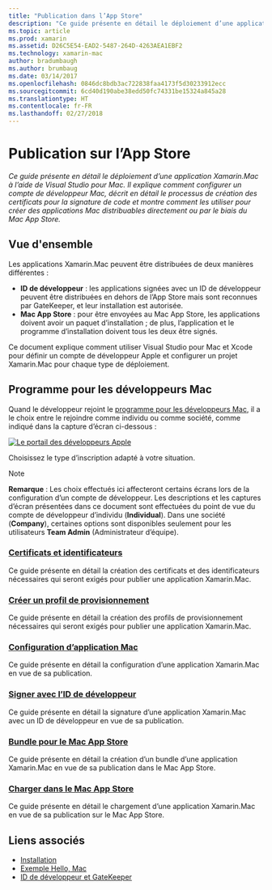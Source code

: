 ```yaml
---
title: "Publication dans l’App Store"
description: "Ce guide présente en détail le déploiement d’une application Xamarin.Mac à l’aide de Visual Studio pour Mac. Il explique comment configurer un compte de développeur Mac, décrit en détail le processus de création des certificats pour la signature de code et montre comment les utiliser pour créer des applications Mac distribuables directement ou par le biais du Mac App Store."
ms.topic: article
ms.prod: xamarin
ms.assetid: D26C5E54-EAD2-5487-264D-4263AEA1EBF2
ms.technology: xamarin-mac
author: bradumbaugh
ms.author: brumbaug
ms.date: 03/14/2017
ms.openlocfilehash: 0846dc8bdb3ac722838faa4173f5d30233912ecc
ms.sourcegitcommit: 6cd40d190abe38edd50fc74331be15324a845a28
ms.translationtype: HT
ms.contentlocale: fr-FR
ms.lasthandoff: 02/27/2018
---
```

# <a name="publishing-to-the-app-store"></a>Publication sur l’App Store

_Ce guide présente en détail le déploiement d’une application Xamarin.Mac à l’aide de Visual Studio pour Mac. Il explique comment configurer un compte de développeur Mac, décrit en détail le processus de création des certificats pour la signature de code et montre comment les utiliser pour créer des applications Mac distribuables directement ou par le biais du Mac App Store._

## <a name="overview"></a>Vue d'ensemble

Les applications Xamarin.Mac peuvent être distribuées de deux manières différentes :

- **ID de développeur** : les applications signées avec un ID de développeur peuvent être distribuées en dehors de l’App Store mais sont reconnues par GateKeeper, et leur installation est autorisée.
- **Mac App Store** : pour être envoyées au Mac App Store, les applications doivent avoir un paquet d’installation ; de plus, l’application et le programme d’installation doivent tous les deux être signés.

Ce document explique comment utiliser Visual Studio pour Mac et Xcode pour définir un compte de développeur Apple et configurer un projet Xamarin.Mac pour chaque type de déploiement.


## <a name="mac-developer-program"></a>Programme pour les développeurs Mac

Quand le développeur rejoint le [programme pour les développeurs Mac](https://developer.apple.com/devcenter/mac/), il a le choix entre le rejoindre comme individu ou comme société, comme indiqué dans la capture d’écran ci-dessous :

[![Le portail des développeurs Apple](images/image1.png "Le portail des développeurs Apple")](images/image1-large.png)

Choisissez le type d’inscription adapté à votre situation.

> [!NOTE]
> **Remarque** : Les choix effectués ici affecteront certains écrans lors de la configuration d’un compte de développeur. Les descriptions et les captures d’écran présentées dans ce document sont effectuées du point de vue du compte de développeur d’individu (**Individual**). Dans une société (**Company**), certaines options sont disponibles seulement pour les utilisateurs **Team Admin** (Administrateur d’équipe).


### <a name="certificates-and-identifiersmacdeploy-testpublishing-to-the-app-storecertificates-identifiersmd"></a>[Certificats et identificateurs](~/mac/deploy-test/publishing-to-the-app-store/certificates-identifiers.md)

Ce guide présente en détail la création des certificats et des identificateurs nécessaires qui seront exigés pour publier une application Xamarin.Mac.


### <a name="create-provisioning-profilemacdeploy-testpublishing-to-the-app-storeprofilesmd"></a>[Créer un profil de provisionnement](~/mac/deploy-test/publishing-to-the-app-store/profiles.md)

Ce guide présente en détail la création des profils de provisionnement nécessaires qui seront exigés pour publier une application Xamarin.Mac.


### <a name="mac-app-configurationmacdeploy-testpublishing-to-the-app-storeapp-configurationmd"></a>[Configuration d’application Mac](~/mac/deploy-test/publishing-to-the-app-store/app-configuration.md)

Ce guide présente en détail la configuration d’une application Xamarin.Mac en vue de sa publication.


### <a name="sign-with-developer-idmacdeploy-testpublishing-to-the-app-storesigningmd"></a>[Signer avec l’ID de développeur](~/mac/deploy-test/publishing-to-the-app-store/signing.md)

Ce guide présente en détail la signature d’une application Xamarin.Mac avec un ID de développeur en vue de sa publication.


### <a name="bundle-for-mac-app-storemacdeploy-testpublishing-to-the-app-storebundlingmd"></a>[Bundle pour le Mac App Store](~/mac/deploy-test/publishing-to-the-app-store/bundling.md)

Ce guide présente en détail la création d’un bundle d’une application Xamarin.Mac en vue de sa publication dans le Mac App Store.


### <a name="upload-to-mac-app-storemacdeploy-testpublishing-to-the-app-storeuploadingmd"></a>[Charger dans le Mac App Store](~/mac/deploy-test/publishing-to-the-app-store/uploading.md)

Ce guide présente en détail le chargement d’une application Xamarin.Mac en vue de sa publication sur le Mac App Store.


## <a name="related-links"></a>Liens associés

- [Installation](/visualstudio/mac/installation/)
- [Exemple Hello, Mac](~/mac/get-started/hello-mac.md)
- [ID de développeur et GateKeeper](https://developer.apple.com/resources/developer-id/)
